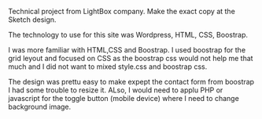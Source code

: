 Technical project from LightBox company. Make the exact copy at the Sketch design.

The technology to use for this site was Wordpress, HTML, CSS, Boostrap. 

I was more familiar with HTML,CSS and Boostrap. I used boostrap for the grid leyout and focused on CSS as the boostrap css would not help me that much and I did not
want to mixed style.css and boostrap css. 

The design was prettu easy to make expept the contact form from boostrap I had some trouble to resize it. ALso, I would need to applu PHP or javascript for the
toggle button (mobile device) where I need to change background image.



